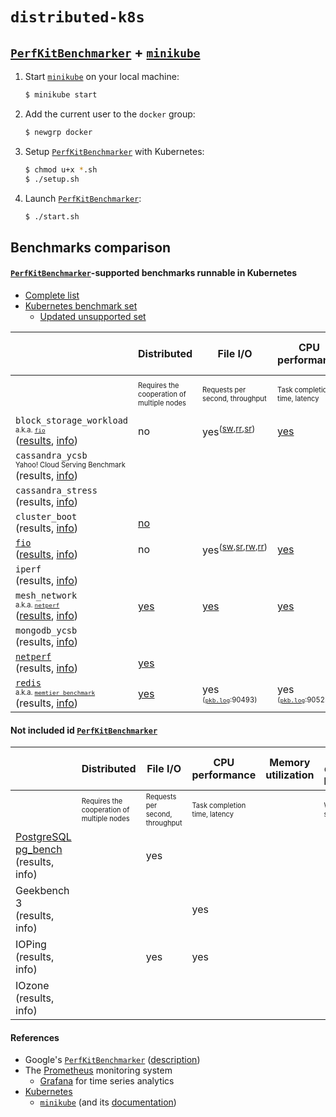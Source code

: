 # `distributed-k8s`

## [`PerfKitBenchmarker`](https://github.com/GoogleCloudPlatform/PerfKitBenchmarker) + [`minikube`](https://github.com/kubernetes/minikube)
1. Start [`minikube`](https://github.com/kubernetes/minikube) on your local machine:
    ```bash
    $ minikube start
    ```
1. Add the current user to the `docker` group:
    ```bash
    $ newgrp docker
    ```
1. Setup [`PerfKitBenchmarker`](https://github.com/GoogleCloudPlatform/PerfKitBenchmarker) with Kubernetes:
    ```bash
    $ chmod u+x *.sh
    $ ./setup.sh
    ```
1. Launch [`PerfKitBenchmarker`](https://github.com/GoogleCloudPlatform/PerfKitBenchmarker):
    ```bash
    $ ./start.sh
    ```

## Benchmarks comparison

#### [`PerfKitBenchmarker`](https://github.com/GoogleCloudPlatform/PerfKitBenchmarker)-supported benchmarks runnable in Kubernetes
- [Complete list](https://github.com/GoogleCloudPlatform/PerfKitBenchmarker/tree/master/perfkitbenchmarker/linux_benchmarks)
- [Kubernetes benchmark set](https://github.com/GoogleCloudPlatform/PerfKitBenchmarker/blob/6310f37df9fb80c019d8a8e39bd93e2a10753c72/perfkitbenchmarker/benchmark_sets.py#L177)
  - [Updated unsupported set](https://github.com/GoogleCloudPlatform/PerfKitBenchmarker/blob/6310f37df9fb80c019d8a8e39bd93e2a10753c72/perfkitbenchmarker/providers/kubernetes/provider_info.py#L29)

|                              | Distributed                        | File I/O                        | CPU performance               | Memory utilization | Avg. queue length | Scheduler successfulness                     | Useful busy time                   |
|------------------------------|------------------------------|---------------------------------|-------------------------------|--------------------|-------------------|----------------------------------------------|------------------------------------|
|                              | <sub><sup>Requires the cooperation of multiple nodes</sup></sub> | <sub><sup>Requests per second, throughput</sup></sub> | <sup><sub>Task completion time, latency</sup></sub> |                    | <sup><sub>Workload stats</sup></sub>    | <sup><sub># successful allocations / total allocations</sup></sub> | <sup><sub>Time spent scheduling / total time</sup></sub> |
| `block_storage_workload`<br><sub><sup>a.k.a. [`fio`](https://fio.readthedocs.io/en/latest/fio_doc.html)</sup></sub><br>([results](results/block_storage_workload/pkb.log), [info](https://github.com/GoogleCloudPlatform/PerfKitBenchmarker/blob/6310f37df9fb80c019d8a8e39bd93e2a10753c72/perfkitbenchmarker/linux_benchmarks/block_storage_workloads_benchmark.py#L15)) | no | yes<sup>([sw](https://github.com/marcomicera/distributed-k8s/blob/78aafa0ff6d35d1f848951c05f7a70b3dff15f2b/results/block_storage_workload/pkb.log#L5964),[rr](https://github.com/marcomicera/distributed-k8s/blob/78aafa0ff6d35d1f848951c05f7a70b3dff15f2b/results/block_storage_workload/pkb.log#L5988),[sr](https://github.com/marcomicera/distributed-k8s/blob/78aafa0ff6d35d1f848951c05f7a70b3dff15f2b/results/block_storage_workload/pkb.log#L6012))</sup> | [yes](https://github.com/marcomicera/distributed-k8s/blob/78aafa0ff6d35d1f848951c05f7a70b3dff15f2b/results/block_storage_workload/pkb.log#L6037) | [yes](https://github.com/marcomicera/distributed-k8s/blob/78aafa0ff6d35d1f848951c05f7a70b3dff15f2b/results/block_storage_workload/pkb.log#L5964)<sup>`filesize`</sup> | no | no | no |
| `cassandra_ycsb` <br><sub><sup>Yahoo! Cloud Serving Benchmark</sup></sub><br>(results, [info](https://github.com/GoogleCloudPlatform/PerfKitBenchmarker/blob/6310f37df9fb80c019d8a8e39bd93e2a10753c72/perfkitbenchmarker/linux_benchmarks/cassandra_ycsb_benchmark.py#L15))     |   |   |   |   |   |   |   |
| `cassandra_stress` <br>(results, [info](https://github.com/GoogleCloudPlatform/PerfKitBenchmarker/blob/6310f37df9fb80c019d8a8e39bd93e2a10753c72/perfkitbenchmarker/linux_benchmarks/cassandra_stress_benchmark.py#L15))   |   |   |   |   |   |   |   |
| `cluster_boot`<br>(results, [info](https://github.com/GoogleCloudPlatform/PerfKitBenchmarker/blob/6310f37df9fb80c019d8a8e39bd93e2a10753c72/perfkitbenchmarker/linux_benchmarks/cluster_boot_benchmark.py#L14))               | [no](https://github.com/GoogleCloudPlatform/PerfKitBenchmarker/blob/6310f37df9fb80c019d8a8e39bd93e2a10753c72/perfkitbenchmarker/linux_benchmarks/cluster_boot_benchmark.py#L65) |   |   |   |   |   |   |
| [`fio`](https://fio.readthedocs.io/en/latest/fio_doc.html)<br>([results](results/fio/pkb.log), [info](https://github.com/GoogleCloudPlatform/PerfKitBenchmarker/blob/6310f37df9fb80c019d8a8e39bd93e2a10753c72/perfkitbenchmarker/linux_benchmarks/fio_benchmark.py#L15))                        | no | yes<sup>([sw](https://github.com/marcomicera/distributed-k8s/blob/fd2c29cb7750840c8558451f7002c697c06ce996/results/fio/pkb.log#L8348),[sr](https://github.com/marcomicera/distributed-k8s/blob/fd2c29cb7750840c8558451f7002c697c06ce996/results/fio/pkb.log#L8372),[rw](https://github.com/marcomicera/distributed-k8s/blob/fd2c29cb7750840c8558451f7002c697c06ce996/results/fio/pkb.log#L8396),[rr](https://github.com/marcomicera/distributed-k8s/blob/fd2c29cb7750840c8558451f7002c697c06ce996/results/fio/pkb.log#L8420))</sup>                             | [yes](https://github.com/marcomicera/distributed-k8s/blob/fd2c29cb7750840c8558451f7002c697c06ce996/results/fio/pkb.log#L8471) | [yes](https://github.com/marcomicera/distributed-k8s/blob/fd2c29cb7750840c8558451f7002c697c06ce996/results/fio/pkb.log#L8348)<sup>`filesize`</sup> | no | no | no |
| `iperf` <br>(results, [info](https://github.com/GoogleCloudPlatform/PerfKitBenchmarker/blob/master/perfkitbenchmarker/linux_benchmarks/iperf_benchmark.py#L15))                      |   |   |   |   |   |   |   |
| `mesh_network`<br><sub><sup>a.k.a. [`netperf`](https://github.com/HewlettPackard/netperf)</sup></sub><br>([results]((results/mesh_network/pkb.log)), [info](https://github.com/GoogleCloudPlatform/PerfKitBenchmarker/blob/6310f37df9fb80c019d8a8e39bd93e2a10753c72/perfkitbenchmarker/linux_benchmarks/mesh_network_benchmark.py#L15))               | [yes](https://hewlettpackard.github.io/netperf/training/Netperf.html#0.2.2Z141Z1.SUJSTF.7R2DBD.F) | [yes](https://github.com/marcomicera/distributed-k8s/blob/ea6832ce5385a506135140c4e6a0d48416d32411/results/mesh_network/pkb.log#L4386) | [yes](https://github.com/marcomicera/distributed-k8s/blob/ea6832ce5385a506135140c4e6a0d48416d32411/results/mesh_network/pkb.log#L4389) | no | no | no | no |
| `mongodb_ycsb` <br>(results, [info](https://github.com/GoogleCloudPlatform/PerfKitBenchmarker/blob/master/perfkitbenchmarker/linux_benchmarks/mongodb_ycsb_benchmark.py))       |   |   |   |   |   |   |   |
| [`netperf`](https://github.com/HewlettPackard/netperf)<br>(results, [info](https://hewlettpackard.github.io/netperf/training/Netperf.html#0.2.2Z141Z1.SUJSTF.7R2DBD.E))                    | [yes](https://hewlettpackard.github.io/netperf/training/Netperf.html#0.2.2Z141Z1.SUJSTF.7R2DBD.F) |   |   |   |   |   |   |
| [`redis`](https://redis.io/)<br><sub><sup>a.k.a. [`memtier_benchmark`](https://github.com/RedisLabs/memtier_benchmark)</sup></sub><br>(results, [info](https://github.com/GoogleCloudPlatform/PerfKitBenchmarker/blob/6310f37df9fb80c019d8a8e39bd93e2a10753c72/perfkitbenchmarker/linux_benchmarks/redis_benchmark.py#L15))                      | [yes](https://github.com/RedisLabs/memtier_benchmark#connections) | yes<br><sub><sup>([`pkb.log`](results/redis/pkb.log):90493)</sub></sup> | yes<br><sub><sup>([`pkb.log`](results/redis/pkb.log):90523)</sub></sup> | no | no | *yes*<br><sub><sup>(([`pkb.log`](results/redis/pkb.log):88840)</sub></sup> | no |

#### Not included id [`PerfKitBenchmarker`](https://github.com/GoogleCloudPlatform/PerfKitBenchmarker)

|                              | Distributed                        | File I/O                        | CPU performance               | Memory utilization | Avg. queue length | Scheduler successfulness                     | Useful busy time                   |
|------------------------------|------------------------------|---------------------------------|-------------------------------|--------------------|-------------------|----------------------------------------------|------------------------------------|
|                              | <sub><sup>Requires the cooperation of multiple nodes</sup></sub> | <sub><sup>Requests per second, throughput</sup></sub> | <sup><sub>Task completion time, latency</sup></sub> |                    | <sup><sub>Workload stats</sup></sub>    | <sup><sub># successful allocations / total allocations</sup></sub> | <sup><sub>Time spent scheduling / total time</sup></sub> |
| [PostgreSQL pg_bench](https://github.com/jberkus/pgKubernetesTutorial)<br>(results, info)          |                                 | yes                             |                               |                    |                   |                                              |                                    |
| Geekbench 3<br>(results, info)                  |                                 |                                 | yes                           |                    |                   |                                              |                                    |
| IOPing<br>(results, info)                       |                                 | yes                             | yes                           |                    |                   |                                              |                                    |
| IOzone<br>(results, info)                       |                                 |                                 |                               |                    |                   |                                              |                                    |

#### References
- Google's [`PerfKitBenchmarker`](https://github.com/GoogleCloudPlatform/PerfKitBenchmarker) ([description](https://cloud.google.com/free/docs/measure-compare-performance))
- The [Prometheus](https://prometheus.io/) monitoring system
  - [Grafana](https://grafana.com/) for time series analytics
- [Kubernetes](https://kubernetes.io/docs/reference/)
  - [`minikube`](https://github.com/kubernetes/minikube) (and its [documentation](https://minikube.sigs.k8s.io/docs/))
